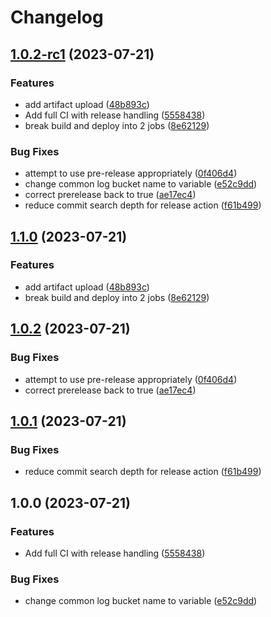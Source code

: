 # Changelog

## [1.0.2-rc1](https://github.com/agfunderburg10/react-cors-spa/compare/v1.1.0...v1.0.2-rc1) (2023-07-21)


### Features

* add artifact upload ([48b893c](https://github.com/agfunderburg10/react-cors-spa/commit/48b893ca0f5c34cec1fdb70b172f549c250fef3d))
* Add full CI with release handling ([5558438](https://github.com/agfunderburg10/react-cors-spa/commit/5558438ba7fe36d06ddc9626091627548caead4c))
* break build and deploy into 2 jobs ([8e62129](https://github.com/agfunderburg10/react-cors-spa/commit/8e62129f5e43ae60a481d1c2760cf5d1f1ab5d7b))


### Bug Fixes

* attempt to use pre-release appropriately ([0f406d4](https://github.com/agfunderburg10/react-cors-spa/commit/0f406d41ae00afd58e894a3f510850a877d45858))
* change common log bucket name to variable ([e52c9dd](https://github.com/agfunderburg10/react-cors-spa/commit/e52c9dd78d21554faffc3258d3967dedb77798b3))
* correct prerelease back to true ([ae17ec4](https://github.com/agfunderburg10/react-cors-spa/commit/ae17ec45427417810d905162bc653d0f6d404d9f))
* reduce commit search depth for release action ([f61b499](https://github.com/agfunderburg10/react-cors-spa/commit/f61b499d97c77702870c870e9e6d06362ca9c3b4))

## [1.1.0](https://github.com/agfunderburg10/react-cors-spa/compare/v1.0.2...v1.1.0) (2023-07-21)


### Features

* add artifact upload ([48b893c](https://github.com/agfunderburg10/react-cors-spa/commit/48b893ca0f5c34cec1fdb70b172f549c250fef3d))
* break build and deploy into 2 jobs ([8e62129](https://github.com/agfunderburg10/react-cors-spa/commit/8e62129f5e43ae60a481d1c2760cf5d1f1ab5d7b))

## [1.0.2](https://github.com/agfunderburg10/react-cors-spa/compare/v1.0.1...v1.0.2-rc1) (2023-07-21)


### Bug Fixes

* attempt to use pre-release appropriately ([0f406d4](https://github.com/agfunderburg10/react-cors-spa/commit/0f406d41ae00afd58e894a3f510850a877d45858))
* correct prerelease back to true ([ae17ec4](https://github.com/agfunderburg10/react-cors-spa/commit/ae17ec45427417810d905162bc653d0f6d404d9f))

## [1.0.1](https://github.com/agfunderburg10/react-cors-spa/compare/v1.0.0...v1.0.1) (2023-07-21)


### Bug Fixes

* reduce commit search depth for release action ([f61b499](https://github.com/agfunderburg10/react-cors-spa/commit/f61b499d97c77702870c870e9e6d06362ca9c3b4))

## 1.0.0 (2023-07-21)


### Features

* Add full CI with release handling ([5558438](https://github.com/agfunderburg10/react-cors-spa/commit/5558438ba7fe36d06ddc9626091627548caead4c))


### Bug Fixes

* change common log bucket name to variable ([e52c9dd](https://github.com/agfunderburg10/react-cors-spa/commit/e52c9dd78d21554faffc3258d3967dedb77798b3))
